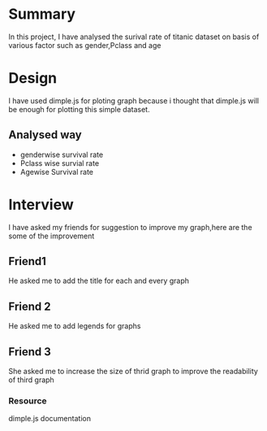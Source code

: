 # Summary
In this project, I have analysed the surival rate of titanic dataset on basis of various factor such as gender,Pclass and age


# Design 

I have used dimple.js for ploting graph because i thought that dimple.js will be enough for plotting this simple dataset.

## Analysed way
- genderwise survival rate
- Pclass wise survial rate
- Agewise Survival rate

# Interview 

I have asked my friends for suggestion to improve my graph,here are the some of the improvement

## Friend1
He asked me to add the title for each and every graph

## Friend 2
He asked me to add legends for graphs

## Friend 3
She asked me to increase the size of thrid graph to improve the readability of third graph

### Resource
dimple.js documentation
